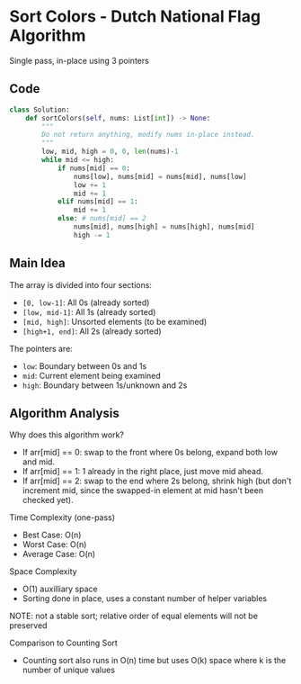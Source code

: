 # Sort Colors - Dutch National Flag Algorithm

Single pass, in-place using 3 pointers

## Code

```python
class Solution:
    def sortColors(self, nums: List[int]) -> None:
        """
        Do not return anything, modify nums in-place instead.
        """
        low, mid, high = 0, 0, len(nums)-1
        while mid <= high:
            if nums[mid] == 0:
                nums[low], nums[mid] = nums[mid], nums[low]
                low += 1
                mid += 1
            elif nums[mid] == 1:
                mid += 1
            else: # nums[mid] == 2
                nums[mid], nums[high] = nums[high], nums[mid]
                high -= 1

```

## Main Idea
The array is divided into four sections:

- `[0, low-1]`: All 0s (already sorted)
- `[low, mid-1]`: All 1s (already sorted)
- `[mid, high]`: Unsorted elements (to be examined)
- `[high+1, end]`: All 2s (already sorted)

The pointers are:
- `low`: Boundary between 0s and 1s
- `mid`: Current element being examined
- `high`: Boundary between 1s/unknown and 2s


## Algorithm Analysis
Why does this algorithm work?
- If arr[mid] == 0: swap to the front where 0s belong, expand both low and mid.
- If arr[mid] == 1: 1 already in the right place, just move mid ahead.
- If arr[mid] == 2: swap to the end where 2s belong, shrink high (but don't increment mid, since the swapped-in element at mid hasn't been checked yet).

Time Complexity (one-pass)
- Best Case: O(n)
- Worst Case: O(n)
- Average Case: O(n)

Space Complexity
- O(1) auxilliary space
- Sorting done in place, uses a constant number of helper variables

NOTE: not a stable sort; relative order of equal elements will not be preserved

Comparison to Counting Sort
- Counting sort also runs in O(n) time but uses O(k) space where k is the number of unique values
